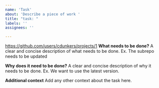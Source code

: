 ```yaml
---
name: 'Task'
about: 'Describe a piece of work '
title: "task: "
labels: ''
assignees: ''

---
```


https://github.com/users/cdunkers/projects/1
**What needs to be done?**
A clear and concise description of what needs to be done. Ex. The subrepo needs to be updated

**Why does it need to be done?**
A clear and concise description of why it needs to be done. Ex. We want to use the latest version.

**Additional context**
Add any other context about the task here.
